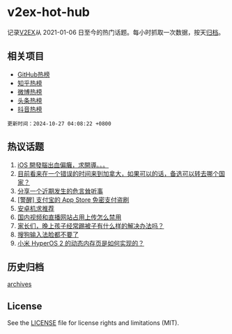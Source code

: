 # v2ex-hot-hub

 记录[V2EX](https://www.v2ex.com/)从 2021-01-06 日至今的热门话题。每小时抓取一次数据，按天[归档](archives)。
 
 ## 相关项目

- [GitHub热榜](https://github.com/snaildev/github-hot-hub)
- [知乎热榜](https://github.com/snaildev/zhihu-hot-hub)
- [微博热榜](https://github.com/snaildev/weibo-hot-hub)
- [头条热榜](https://github.com/snaildev/toutiao-hot-hub)
- [抖音热榜](https://github.com/snaildev/douyin-hot-hub)


 `更新时间：2024-10-27 04:08:22 +0800`

## 热议话题

1. [iOS 開發腦出血偏癱，求開導。。。](https://www.v2ex.com/t/1083851)
1. [目前看来在一个错误的时间来到加拿大，如果可以的话，备选可以转去哪个国家？](https://www.v2ex.com/t/1083809)
1. [分享一个近期发生的危言耸听事](https://www.v2ex.com/t/1083781)
1. [[警醒] 支付宝的 App Store 免密支付盗刷](https://www.v2ex.com/t/1083796)
1. [安卓机求推荐](https://www.v2ex.com/t/1083847)
1. [国内视频和直播网站占用上传怎么禁用](https://www.v2ex.com/t/1083778)
1. [家长们，晚上孩子经常踢被子有什么样的解决办法吗？](https://www.v2ex.com/t/1083815)
1. [搜狗输入法脸都不要了](https://www.v2ex.com/t/1083917)
1. [小米 HyperOS 2 的动态内存页是如何实现的？](https://www.v2ex.com/t/1083766)

## 历史归档

[archives](archives)

## License

See the [LICENSE](LICENSE) file for license rights and limitations (MIT).
